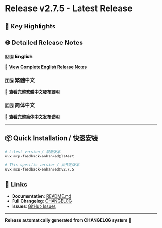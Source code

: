 # Release v2.7.5 - Latest Release

## 🌟 Key Highlights


## 🌐 Detailed Release Notes

### 🇺🇸 English
📖 **[View Complete English Release Notes](https://github.com/Minidoracat/mcp-feedback-enhanced/blob/main/RELEASE_NOTES/CHANGELOG.en.md)**

### 🇹🇼 繁體中文
📖 **[查看完整繁體中文發布說明](https://github.com/Minidoracat/mcp-feedback-enhanced/blob/main/RELEASE_NOTES/CHANGELOG.zh-TW.md)**

### 🇨🇳 简体中文
📖 **[查看完整简体中文发布说明](https://github.com/Minidoracat/mcp-feedback-enhanced/blob/main/RELEASE_NOTES/CHANGELOG.zh-CN.md)**

---

## 📦 Quick Installation / 快速安裝

```bash
# Latest version / 最新版本
uvx mcp-feedback-enhanced@latest

# This specific version / 此特定版本
uvx mcp-feedback-enhanced@v2.7.5
```

## 🔗 Links
- **Documentation**: [README.md](https://github.com/Minidoracat/mcp-feedback-enhanced/blob/main/README.md)
- **Full Changelog**: [CHANGELOG](https://github.com/Minidoracat/mcp-feedback-enhanced/blob/main/RELEASE_NOTES/)
- **Issues**: [GitHub Issues](https://github.com/Minidoracat/mcp-feedback-enhanced/issues)

---
**Release automatically generated from CHANGELOG system** 🤖
